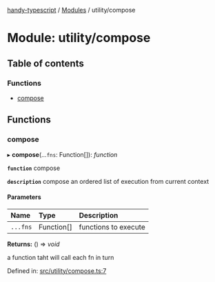 [handy-typescript](../README.md) / [Modules](../modules.md) / utility/compose

# Module: utility/compose

## Table of contents

### Functions

- [compose](utility_compose.md#compose)

## Functions

### compose

▸ **compose**(...`fns`: Function[]): *function*

**`function`** compose

**`description`** compose an ordered list of execution from current context

#### Parameters

| Name | Type | Description |
| :------ | :------ | :------ |
| `...fns` | Function[] | functions to execute |

**Returns:** () => *void*

a function taht will call each fn in turn

Defined in: [src/utility/compose.ts:7](https://github.com/robbiemu/handy-typescript/blob/84bdd7b/src/utility/compose.ts#L7)
